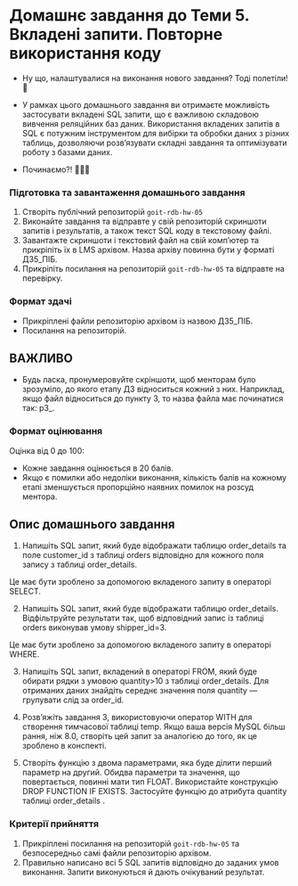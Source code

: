 # Домашнє завдання до Теми 5. Вкладені запити. Повторне використання коду

- Ну що, налаштувалися на виконання нового завдання? Тодi полетiли! 🎢

- У рамках цього домашнього завдання ви отримаєте можливість застосувати
  вкладені SQL запити, що є важливою складовою вивчення реляційних баз даних.
  Використання вкладених запитів в SQL є потужним інструментом для вибірки та
  обробки даних з різних таблиць, дозволяючи розв’язувати складні завдання та
  оптимізувати роботу з базами даних.

- Починаємо?! 🧙🏼‍♂️

### Підготовка та завантаження домашнього завдання

1. Створіть публічний репозиторій `goit-rdb-hw-05`
2. Виконайте завдання та відправте у свій репозиторій скриншоти запитів і
   результатів, а також текст SQL коду в текстовому файлі.
3. Завантажте скриншоти і текстовий файл на свій комп’ютер та прикріпіть їх в
   LMS архівом. Назва архіву повинна бути у форматі ДЗ5_ПІБ.
4. Прикріпіть посилання на репозиторій `goit-rdb-hw-05` та відправте на
   перевірку.

### Формат здачі

- Прикріплені файли репозиторію архівом із назвою ДЗ5_ПІБ.
- Посилання на репозиторій.

## ВАЖЛИВО

- Будь ласка, пронумеровуйте скріншоти, щоб менторам було зрозуміло, до якого
  етапу ДЗ відноситься кожний з них. Наприклад, якщо файл відноситься до пункту
  3, то назва файла має починатися так: p3\_.

### Формат оцінювання

Оцінка від 0 до 100:

- Кожне завдання оцінюється в 20 балів.
- Якщо є помилки або недоліки виконання, кількість балів на кожному етапі
  зменшується пропорційно наявних помилок на розсуд ментора.

## Опис домашнього завдання

1. Напишіть SQL запит, який буде відображати таблицю order_details та поле
   customer_id з таблиці orders відповідно для кожного поля запису з таблиці
   order_details.

Це має бути зроблено за допомогою вкладеного запиту в операторі SELECT.

2. Напишіть SQL запит, який буде відображати таблицю order_details.
   Відфільтруйте результати так, щоб відповідний запис із таблиці orders
   виконував умову shipper_id=3.

Це має бути зроблено за допомогою вкладеного запиту в операторі WHERE.

3. Напишіть SQL запит, вкладений в операторі FROM, який буде обирати рядки з
   умовою quantity>10 з таблиці order_details. Для отриманих даних знайдіть
   середнє значення поля quantity — групувати слід за order_id.

4. Розв’яжіть завдання 3, використовуючи оператор WITH для створення тимчасової
   таблиці temp. Якщо ваша версія MySQL більш рання, ніж 8.0, створіть цей запит
   за аналогією до того, як це зроблено в конспекті.

5. Створіть функцію з двома параметрами, яка буде ділити перший параметр на
   другий. Обидва параметри та значення, що повертається, повинні мати тип
   FLOAT. Використайте конструкцію DROP FUNCTION IF EXISTS. Застосуйте функцію
   до атрибута quantity таблиці order_details .

### Критерії прийняття

1. Прикріплені посилання на репозиторій `goit-rdb-hw-05` та безпосередньо самі
   файли репозиторію архівом.
2. Правильно написано всі 5 SQL запитів відповідно до заданих умов виконання.
   Запити виконуються й дають очікуваний результат.
